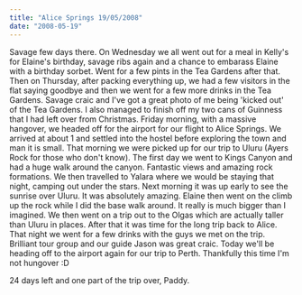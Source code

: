 ```yaml
---
title: "Alice Springs 19/05/2008"
date: "2008-05-19"
---
```

Savage few days there. On Wednesday we all went out for a meal in Kelly's for Elaine's birthday, savage ribs again and a chance to embarass Elaine with a birthday sorbet. Went for a few pints in the Tea Gardens after that. Then on Thursday, after packing everything up, we had a few visitors in the flat saying goodbye and then we went for a few more drinks in the Tea Gardens. Savage craic and I've got a great photo of me being 'kicked out' of the Tea Gardens. I also managed to finish off my two cans of Guinness that I had left over from Christmas. Friday morning, with a massive hangover, we headed off for the airport for our flight to Alice Springs. We arrived at about 1 and settled into the hostel before exploring the town and man it is small. That morning we were picked up for our trip to Uluru (Ayers Rock for those who don't know). The first day we went to Kings Canyon and had a huge walk around the canyon. Fantastic views and amazing rock formations. We then travelled to Yalara where we would be staying that night, camping out under the stars. Next morning it was up early to see the sunrise over Uluru. It was absolutely amazing. Elaine then went on the climb up the rock while I did the base walk around. It really is much bigger than I imagined. We then went on a trip out to the Olgas which are actually taller than Uluru in places. After that it was time for the long trip back to Alice. That night we went for a few drinks with the guys we met on the trip. Brilliant tour group and our guide Jason was great craic. Today we'll be heading off to the airport again for our trip to Perth. Thankfully this time I'm not hungover :D

24 days left and one part of the trip over,
Paddy.